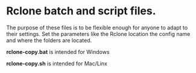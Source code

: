 # Rclone batch and script files.

The purpose of these files is to be flexible enough for anyone to adapt to their settings.
Set the parameters like the Rclone location the config name and where the folders are located.

__rclone-copy.bat__ is intended for Windows

__rclone-copy.sh__  is intended for Mac/Linx
